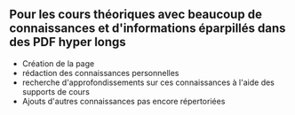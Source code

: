 

## Pour les cours théoriques avec beaucoup de connaissances et d'informations éparpillés dans des PDF hyper longs

- Création de la page
- rédaction des connaissances personnelles
- recherche d'approfondissements sur ces connaissances à l'aide des supports de cours
- Ajouts d'autres connaissances pas encore répertoriées